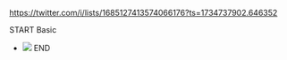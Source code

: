 https://twitter.com/i/lists/1685127413574066176?ts=1734737902.646352

START
Basic
- ![](https://pbs.twimg.com/media/GfPlWfCWoAA0ig3.jpg)
END


